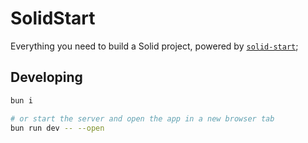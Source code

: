 # SolidStart

Everything you need to build a Solid project, powered by [`solid-start`](https://start.solidjs.com);

## Developing

```bash
bun i

# or start the server and open the app in a new browser tab
bun run dev -- --open
```
